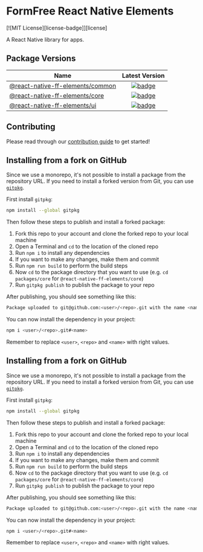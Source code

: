 # FormFree React Native Elements

[![MIT License][license-badge]][license]

A React Native library for apps.

## Package Versions

| Name                                                 |                                                                Latest Version                                                                 |
| ---------------------------------------------------- | :-------------------------------------------------------------------------------------------------------------------------------------------: |
| [@react-native-ff-elements/common](/packages/common) | [![badge](https://img.shields.io/npm/v/@react-native-ff-elements/common.svg)](https://www.npmjs.com/package/@react-native-ff-elements/common) |
| [@react-native-ff-elements/core](/packages/core)     |   [![badge](https://img.shields.io/npm/v/@react-native-ff-elements/core.svg)](https://www.npmjs.com/package/@react-native-ff-elements/core)   |
| [@react-native-ff-elements/ui](/packages/ui)         |     [![badge](https://img.shields.io/npm/v/@react-native-ff-elements/ui.svg)](https://www.npmjs.com/package/@react-native-ff-elements/ui)     |

## Contributing

Please read through our [contribution guide](CONTRIBUTING.md) to get started!

## Installing from a fork on GitHub

Since we use a monorepo, it's not possible to install a package from the repository URL. If you need to install a forked version from Git, you can use [`gitpkg`](https://github.com/ramasilveyra/gitpkg).

First install `gitpkg`:

```sh
npm install --global gitpkg
```

Then follow these steps to publish and install a forked package:

1. Fork this repo to your account and clone the forked repo to your local machine
1. Open a Terminal and `cd` to the location of the cloned repo
1. Run `npm i` to install any dependencies
1. If you want to make any changes, make them and commit
1. Run `npm run build` to perform the build steps
1. Now `cd` to the package directory that you want to use (e.g. `cd packages/core` for `@react-native-ff-elements/core`)
1. Run `gitpkg publish` to publish the package to your repo

After publishing, you should see something like this:

```sh
Package uploaded to git@github.com:<user>/<repo>.git with the name <name>
```

You can now install the dependency in your project:

```sh
npm i <user>/<repo>.git#<name>
```

Remember to replace `<user>`, `<repo>` and `<name>` with right values.

## Installing from a fork on GitHub

Since we use a monorepo, it's not possible to install a package from the repository URL. If you need to install a forked version from Git, you can use [`gitpkg`](https://github.com/ramasilveyra/gitpkg).

First install `gitpkg`:

```sh
npm install --global gitpkg
```

Then follow these steps to publish and install a forked package:

1. Fork this repo to your account and clone the forked repo to your local machine
1. Open a Terminal and `cd` to the location of the cloned repo
1. Run `npm i` to install any dependencies
1. If you want to make any changes, make them and commit
1. Run `npm run build` to perform the build steps
1. Now `cd` to the package directory that you want to use (e.g. `cd packages/core` for `@react-native-ff-elements/core`)
1. Run `gitpkg publish` to publish the package to your repo

After publishing, you should see something like this:

```sh
Package uploaded to git@github.com:<user>/<repo>.git with the name <name>
```

You can now install the dependency in your project:

```sh
npm i <user>/<repo>.git#<name>
```

Remember to replace `<user>`, `<repo>` and `<name>` with right values.
